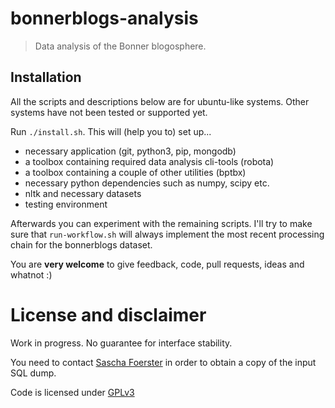 # bonnerblogs-analysis

> Data analysis of the Bonner blogosphere.

## Installation

All the scripts and descriptions below are for ubuntu-like systems. Other systems have not been tested or supported yet.

Run `./install.sh`. This will (help you to) set up...

- necessary application (git, python3, pip, mongodb)
- a toolbox containing required data analysis cli-tools (robota)
- a toolbox containing a couple of other utilities (bptbx)
- necessary python dependencies such as numpy, scipy etc.
- nltk and necessary datasets
- testing environment

Afterwards you can experiment with the remaining scripts. I'll try to make sure that `run-workflow.sh` will always implement the most recent processing chain for the bonnerblogs dataset.

You are **very welcome** to give feedback, code, pull requests, ideas and whatnot :)

# License and disclaimer

Work in progress. No guarantee for interface stability.

You need to contact [Sascha Foerster](https://github.com/saschafoerster) in order to obtain a copy of the input SQL dump.

Code is licensed under [GPLv3](https://github.com/bonnerblogs-analysis/bonnerblogs-analysis/blob/master/LICENSE)
